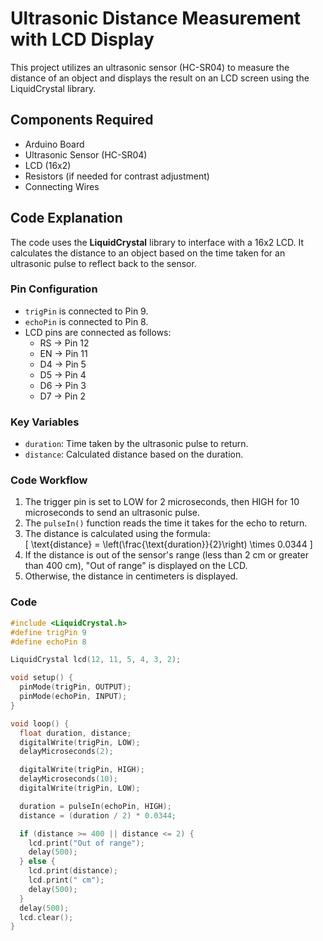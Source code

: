 # Ultrasonic Distance Measurement with LCD Display

This project utilizes an ultrasonic sensor (HC-SR04) to measure the distance of an object and displays the result on an LCD screen using the LiquidCrystal library.

## Components Required
- Arduino Board
- Ultrasonic Sensor (HC-SR04)
- LCD (16x2)
- Resistors (if needed for contrast adjustment)
- Connecting Wires

## Code Explanation
The code uses the **LiquidCrystal** library to interface with a 16x2 LCD. It calculates the distance to an object based on the time taken for an ultrasonic pulse to reflect back to the sensor.

### Pin Configuration
- `trigPin` is connected to Pin 9.
- `echoPin` is connected to Pin 8.
- LCD pins are connected as follows:
  - RS → Pin 12
  - EN → Pin 11
  - D4 → Pin 5
  - D5 → Pin 4
  - D6 → Pin 3
  - D7 → Pin 2

### Key Variables
- `duration`: Time taken by the ultrasonic pulse to return.
- `distance`: Calculated distance based on the duration.

### Code Workflow
1. The trigger pin is set to LOW for 2 microseconds, then HIGH for 10 microseconds to send an ultrasonic pulse.
2. The `pulseIn()` function reads the time it takes for the echo to return.
3. The distance is calculated using the formula:  
   \[
   \text{distance} = \left(\frac{\text{duration}}{2}\right) \times 0.0344
   \]
4. If the distance is out of the sensor's range (less than 2 cm or greater than 400 cm), "Out of range" is displayed on the LCD.
5. Otherwise, the distance in centimeters is displayed.

### Code
```cpp
#include <LiquidCrystal.h>
#define trigPin 9
#define echoPin 8

LiquidCrystal lcd(12, 11, 5, 4, 3, 2);

void setup() {
  pinMode(trigPin, OUTPUT);
  pinMode(echoPin, INPUT);
}

void loop() {
  float duration, distance;
  digitalWrite(trigPin, LOW);
  delayMicroseconds(2);

  digitalWrite(trigPin, HIGH);
  delayMicroseconds(10);
  digitalWrite(trigPin, LOW);

  duration = pulseIn(echoPin, HIGH);
  distance = (duration / 2) * 0.0344;

  if (distance >= 400 || distance <= 2) {
    lcd.print("Out of range");
    delay(500);
  } else {
    lcd.print(distance);
    lcd.print(" cm");
    delay(500);
  }
  delay(500);
  lcd.clear();
}
